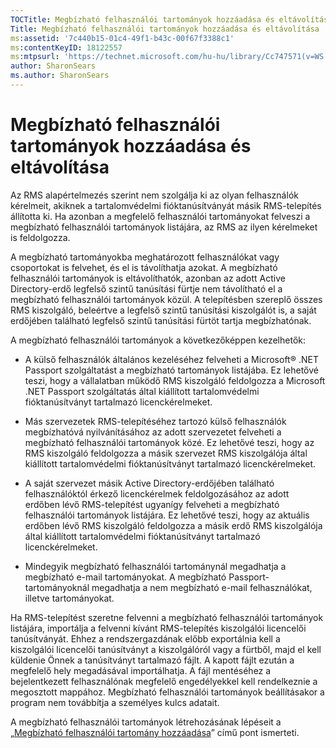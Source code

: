 ```yaml
---
TOCTitle: Megbízható felhasználói tartományok hozzáadása és eltávolítása
Title: Megbízható felhasználói tartományok hozzáadása és eltávolítása
ms:assetid: '7c440b15-01c4-49f1-b43c-00f67f3388c1'
ms:contentKeyID: 18122557
ms:mtpsurl: 'https://technet.microsoft.com/hu-hu/library/Cc747571(v=WS.10)'
author: SharonSears
ms.author: SharonSears
---
```


Megbízható felhasználói tartományok hozzáadása és eltávolítása
==============================================================

Az RMS alapértelmezés szerint nem szolgálja ki az olyan felhasználók kérelmeit, akiknek a tartalomvédelmi fióktanúsítványát másik RMS-telepítés állította ki. Ha azonban a megfelelő felhasználói tartományokat felveszi a megbízható felhasználói tartományok listájára, az RMS az ilyen kérelmeket is feldolgozza.

A megbízható tartományokba meghatározott felhasználókat vagy csoportokat is felvehet, és el is távolíthatja azokat. A megbízható felhasználói tartományok is eltávolíthatók, azonban az adott Active Directory-erdő legfelső szintű tanúsítási fürtje nem távolítható el a megbízható felhasználói tartományok közül. A telepítésben szereplő összes RMS kiszolgáló, beleértve a legfelső szintű tanúsítási kiszolgálót is, a saját erdőjében található legfelső szintű tanúsítási fürtöt tartja megbízhatónak.

A megbízható felhasználói tartományok a következőképpen kezelhetők:

-   A külső felhasználók általános kezeléséhez felveheti a Microsoft® .NET Passport szolgáltatást a megbízható tartományok listájába. Ez lehetővé teszi, hogy a vállalatban működő RMS kiszolgáló feldolgozza a Microsoft .NET Passport szolgáltatás által kiállított tartalomvédelmi fióktanúsítványt tartalmazó licenckérelmeket.

-   Más szervezetek RMS-telepítéséhez tartozó külső felhasználók megbízhatóvá nyilvánításához az adott szervezetet felveheti a megbízható felhasználói tartományok közé. Ez lehetővé teszi, hogy az RMS kiszolgáló feldolgozza a másik szervezet RMS kiszolgálója által kiállított tartalomvédelmi fióktanúsítványt tartalmazó licenckérelmeket.

-   A saját szervezet másik Active Directory-erdőjében található felhasználóktól érkező licenckérelmek feldolgozásához az adott erdőben lévő RMS-telepítést ugyanígy felveheti a megbízható felhasználói tartományok listájára. Ez lehetővé teszi, hogy az aktuális erdőben lévő RMS kiszolgáló feldolgozza a másik erdő RMS kiszolgálója által kiállított tartalomvédelmi fióktanúsítványt tartalmazó licenckérelmeket.

-   Mindegyik megbízható felhasználói tartománynál megadhatja a megbízható e-mail tartományokat. A megbízható Passport-tartományoknál megadhatja a nem megbízható e-mail felhasználókat, illetve tartományokat.

Ha RMS-telepítést szeretne felvenni a megbízható felhasználói tartományok listájára, importálja a felvenni kívánt RMS-telepítés kiszolgálói licencelői tanúsítványát. Ehhez a rendszergazdának előbb exportálnia kell a kiszolgálói licencelői tanúsítványt a kiszolgálóról vagy a fürtből, majd el kell küldenie Önnek a tanúsítványt tartalmazó fájlt. A kapott fájlt ezután a megfelelő hely megadásával importálhatja. A fájl mentéséhez a bejelentkezett felhasználónak megfelelő engedélyekkel kell rendelkeznie a megosztott mappához. Megbízható felhasználói tartományok beállításakor a program nem továbbítja a személyes kulcs adatait.

A megbízható felhasználói tartományok létrehozásának lépéseit a „[Megbízható felhasználói tartomány hozzáadása](https://technet.microsoft.com/ed672e58-6272-4ac0-a434-d1d938037e93)” című pont ismerteti.